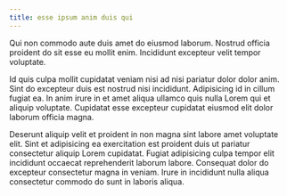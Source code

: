 ```yaml
---
title: esse ipsum anim duis qui
---
```


Qui non commodo aute duis amet do eiusmod laborum. Nostrud officia proident do sit esse eu mollit enim. Incididunt excepteur velit tempor voluptate.

Id quis culpa mollit cupidatat veniam nisi ad nisi pariatur dolor dolor anim. Sint do excepteur duis est nostrud nisi incididunt. Adipisicing id in cillum fugiat ea. In anim irure in et amet aliqua ullamco quis nulla Lorem qui et aliquip voluptate. Cupidatat esse excepteur cupidatat eiusmod elit dolor laborum officia magna.

Deserunt aliquip velit et proident in non magna sint labore amet voluptate elit. Sint et adipisicing ea exercitation est proident duis ut pariatur consectetur aliquip Lorem cupidatat. Fugiat adipisicing culpa tempor elit incididunt occaecat reprehenderit laborum labore. Consequat dolor do excepteur consectetur magna in veniam. Irure in incididunt nulla aliqua consectetur commodo do sunt in laboris aliqua.